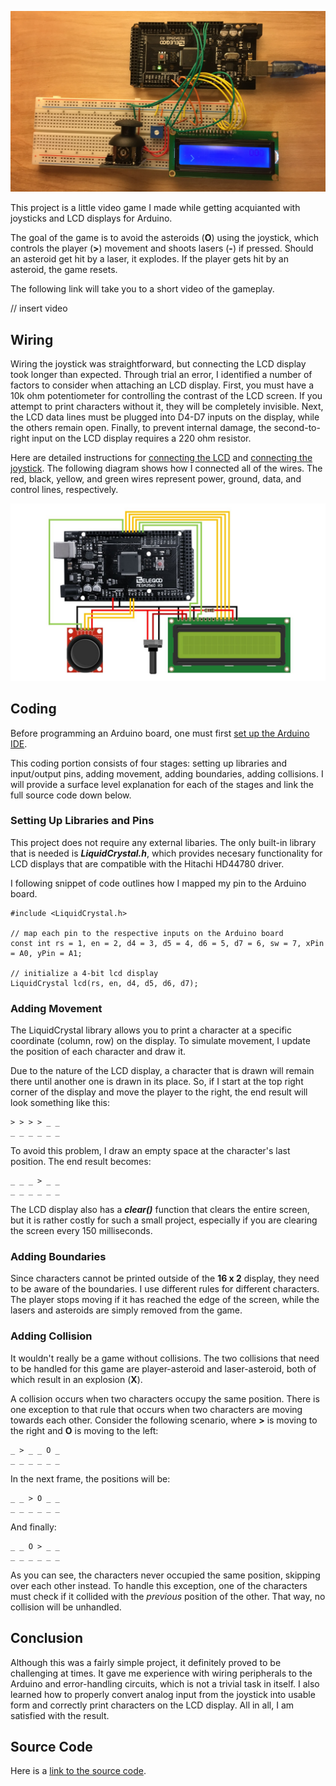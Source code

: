 ![](./arduino_lcd_game/Full_Setup.JPG)

This project is a little video game I made while getting acquianted with joysticks and LCD displays for Arduino.

The goal of the game is to avoid the asteroids (**O**) using the joystick, which controls the player (**>**) movement and shoots lasers (**-**) if pressed. Should an asteroid get hit by a laser, it explodes. If the player gets hit by an asteroid, the game resets.

The following link will take you to a short video of the gameplay.

// insert video

## Wiring
Wiring the joystick was straightforward, but connecting the LCD display took longer than expected. Through trial an error, I identified a number of factors to consider when attaching an LCD display. First, you must have a 10k ohm potentiometer for controlling the contrast of the LCD screen. If you attempt to print characters without it, they will be completely invisible. Next, the LCD data lines must be plugged into D4-D7 inputs on the display, while the others remain open. Finally, to prevent internal damage, the second-to-right input on the LCD display requires a 220 ohm resistor.

Here are detailed instructions for [connecting the LCD](https://www.arduino.cc/en/Tutorial/HelloWorld) and [connecting the joystick](https://42bots.com/tutorials/arduino-joystick-module-example/). The following diagram shows how I connected all of the wires. The red, black, yellow, and green wires represent power, ground, data, and control lines, respectively.

![](./arduino_lcd_game/Wiring_Diagram.jpg)

## Coding
Before programming an Arduino board, one must first [set up the Arduino IDE](https://www.arduino.cc/en/Guide/ArduinoUno). 

This coding portion consists of four stages: setting up libraries and input/output pins, adding movement, adding boundaries, adding collisions. I will provide a surface level explanation for each of the stages and link the full source code down below.

### Setting Up Libraries and Pins
This project does not require any external libaries. The only built-in library that is needed is ***LiquidCrystal.h***, which provides necesary functionality for LCD displays that are compatible with the Hitachi HD44780 driver.

I following snippet of code outlines how I mapped my pin to the Arduino board.
```
#include <LiquidCrystal.h>

// map each pin to the respective inputs on the Arduino board
const int rs = 1, en = 2, d4 = 3, d5 = 4, d6 = 5, d7 = 6, sw = 7, xPin = A0, yPin = A1;

// initialize a 4-bit lcd display
LiquidCrystal lcd(rs, en, d4, d5, d6, d7);
```

### Adding Movement
The LiquidCrystal library allows you to print a character at a specific coordinate (column, row) on the display. To simulate movement, I update the position of each character and draw it.

Due to the nature of the LCD display, a character that is drawn will remain there until another one is drawn in its place. So, if I start at the top right corner of the display and move the player to the right, the end result will look something like this:
```
> > > > _ _
_ _ _ _ _ _
```
To avoid this problem, I draw an empty space at the character's last position. The end result becomes:
```
_ _ _ > _ _
_ _ _ _ _ _
```
The LCD display also has a ***clear()*** function that clears the entire screen, but it is rather costly for such a small project, especially if you are clearing the screen every 150 milliseconds.

### Adding Boundaries
Since characters cannot be printed outside of the **16 x 2** display, they need to be aware of the boundaries. I use different rules for different characters. The player stops moving if it has reached the edge of the screen, while the lasers and asteroids are simply removed from the game.

### Adding Collision
It wouldn't really be a game without collisions. The two collisions that need to be handled for this game are player-asteroid and laser-asteroid, both of which result in an explosion (**X**).

A collision occurs when two characters occupy the same position. There is one exception to that rule that occurs when two characters are moving towards each other. Consider the following scenario, where **>** is moving to the right and **O** is moving to the left:
```
_ > _ _ O _
_ _ _ _ _ _
```
In the next frame, the positions will be:
```
_ _ > O _ _
_ _ _ _ _ _
```
And finally:
```
_ _ O > _ _
_ _ _ _ _ _
```
As you can see, the characters never occupied the same position, skipping over each other instead. To handle this exception, one of the characters must check if it collided with the *previous* position of the other. That way, no collision will be unhandled.

## Conclusion
Although this was a fairly simple project, it definitely proved to be challenging at times. It gave me experience with wiring peripherals to the Arduino and error-handling circuits, which is not a trivial task in itself. I also learned how to properly convert analog input from the joystick into usable form and correctly print characters on the LCD display. All in all, I am satisfied with the result.

## Source Code
Here is a [link to the source code](https://github.com/Vladnet47/Vladnet47.github.io/blob/master/arduino_lcd_game/LCD_Game.ino).
